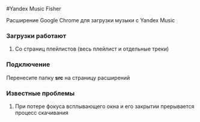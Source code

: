 #Yandex Music Fisher

Расширение Google Chrome для загрузки музыки с Yandex Music

### Загрузки работают

1. Со страниц плейлистов (весь плейлист и отдельные треки)

### Подключение

Перенесите папку __src__ на страницу расширений

### Известные проблемы

1. При потере фокуса всплывающего окна и его закрытии прерывается процесс скачивания
